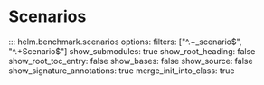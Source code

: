 # Scenarios

::: helm.benchmark.scenarios
    options:
        filters: ["^.+_scenario$", "^.+Scenario$"]
        show_submodules: true
        show_root_heading: false
        show_root_toc_entry: false
        show_bases: false
        show_source: false
        show_signature_annotations: true
        merge_init_into_class: true

